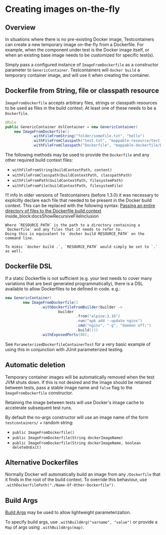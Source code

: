 # Creating images on-the-fly

## Overview

In situations where there is no pre-existing Docker image, Testcontainers can create a new temporary image on-the-fly
from a Dockerfile. For example, when the component under test is the Docker image itself, or when an existing base
image needs to be customized for specific test(s).

Simply pass a configured instance of `ImageFromDockerfile` as a constructor parameter to `GenericContainer`.
Testcontainers will `docker build` a temporary container image, and will use it when creating the container.

## Dockerfile from String, file or classpath resource

`ImageFromDockerfile` accepts arbitrary files, strings or classpath resources to be used as files in the build context.
At least one of these needs to be a `Dockerfile`.
```java
@Rule
public GenericContainer dslContainer = new GenericContainer(
    new ImageFromDockerfile()
            .withFileFromString("folder/someFile.txt", "hello")
            .withFileFromClasspath("test.txt", "mappable-resource/test-resource.txt")
            .withFileFromClasspath("Dockerfile", "mappable-dockerfile/Dockerfile"))
```

The following methods may be used to provide the `Dockerfile` and any other required build context files:

* `withFileFromString(buildContextPath, content)`
* `withFileFromClasspath(buildContextPath, classpathPath)`
* `withFileFromPath(buildContextPath, filesystemPath)`
* `withFileFromFile(buildContextPath, filesystemFile)`

!!! info
    In older versions of Testcontainers (before 1.3.0) it was necessary to explicitly declare each file that needed to 
    be present in the Docker build context.
    This can be replaced with the following syntax:
    <!--codeinclude--> 
    [Passing an entire directory of files to the Dockerfile build context](../../core/src/test/java/org/testcontainers/images/builder/DockerfileBuildTest.java) inside_block:docsShowRecursiveFileInclusion
    <!--/codeinclude-->
    
    Where `RESOURCE_PATH` is the path to a directory containing a `Dockerfile` and any files that it needs to refer to.
    Doing this is equivalent to `docker build RESOURCE_PATH` on the command line.
    
    To mimic `docker build .`, `RESOURCE_PATH` would simply be set to `.` as well.

## Dockerfile DSL

If a static Dockerfile is not sufficient (e.g. your test needs to cover many variations that are best generated
programmatically), there is a DSL available to allow Dockerfiles to be defined in code. e.g.:
```java
new GenericContainer(
        new ImageFromDockerfile()
                .withDockerfileFromBuilder(builder ->
                        builder
                                .from("alpine:3.16")
                                .run("apk add --update nginx")
                                .cmd("nginx", "-g", "daemon off;")
                                .build()))
                .withExposedPorts(80);
```

See `ParameterizedDockerfileContainerTest` for a very basic example of using this in conjunction with JUnit
parameterized testing.

## Automatic deletion

Temporary container images will be automatically removed when the test JVM shuts down. If this is not desired and
the image should be retained between tests, pass a stable image name and `false` flag to the `ImageFromDockerfile`
constructor.

Retaining the image between tests will use Docker's image cache to accelerate subsequent test runs.

By default the no-args constructor will use an image name of the form `testcontainers/` + random string:

* `public ImageFromDockerfile()`
* `public ImageFromDockerfile(String dockerImageName)`
* `public ImageFromDockerfile(String dockerImageName, boolean deleteOnExit)`

## Alternative Dockerfiles

Normally Docker will automatically build an image from any `/Dockerfile` that it finds in the root of the build context.
To override this behaviour, use `.withDockerfilePath("./Name-Of-Other-Dockerfile")`.

## Build Args

[Build Args](https://docs.docker.com/engine/reference/builder/#arg) may be used to allow lightweight parameterization.

To specify build args, use `.withBuildArg("varname", "value")` or provide a `Map` of args using `.withBuildArgs(map)`.
